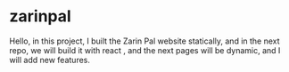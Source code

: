 # zarinpal
Hello, in this project, I built the Zarin Pal website statically, and in the next repo, we will build it with react
, and the next pages will be dynamic, and I will add new features.
